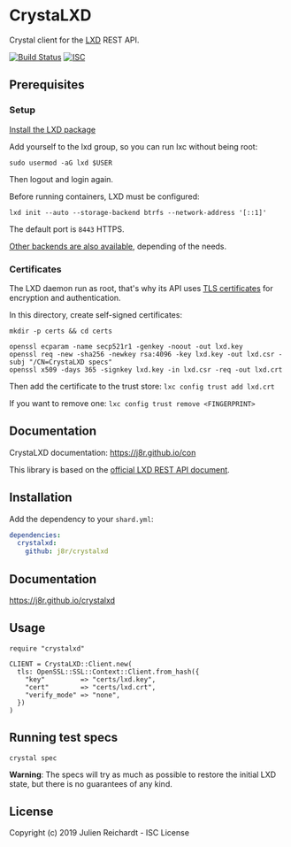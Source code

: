 # CrystaLXD

Crystal client for the [LXD](https://linuxcontainers.org/lxd/) REST API.

[![Build Status](https://cloud.drone.io/api/badges/j8r/crystalxd/status.svg)](https://cloud.drone.io/j8r/crystalxd)
[![ISC](https://img.shields.io/badge/License-ISC-blue.svg?style=flat-square)](https://en.wikipedia.org/wiki/ISC_license)

## Prerequisites

### Setup

[Install the LXD package](https://linuxcontainers.org/lxd/getting-started-cli/)

Add yourself to the lxd group, so you can run lxc without being root:

`sudo usermod -aG lxd $USER`

Then logout and login again.

Before running containers, LXD must be configured:

`lxd init --auto --storage-backend btrfs --network-address '[::1]'`

The default port is `8443` HTTPS.

[Other backends are also available](https://lxd.readthedocs.io/en/latest/storage/#storage-backends-and-supported-functions), depending of the needs.

### Certificates

The LXD daemon run as root, that's why its API uses [TLS certificates](https://lxd.readthedocs.io/en/latest/security/) for encryption and authentication.

In this directory, create self-signed certificates:
```
mkdir -p certs && cd certs

openssl ecparam -name secp521r1 -genkey -noout -out lxd.key
openssl req -new -sha256 -newkey rsa:4096 -key lxd.key -out lxd.csr -subj "/CN=CrystaLXD specs"
openssl x509 -days 365 -signkey lxd.key -in lxd.csr -req -out lxd.crt
```

Then add the certificate to the trust store:
`lxc config trust add lxd.crt`

If you want to remove one:
`lxc config trust remove <FINGERPRINT>`

## Documentation

CrystaLXD documentation: https://j8r.github.io/con

This library is based on the [official LXD REST API document](https://github.com/lxc/lxd/blob/master/doc/rest-api.md).

## Installation

Add the dependency to your `shard.yml`:

```yaml
dependencies:
  crystalxd:
    github: j8r/crystalxd
```

## Documentation

https://j8r.github.io/crystalxd

## Usage

```cr
require "crystalxd"

CLIENT = CrystaLXD::Client.new(
  tls: OpenSSL::SSL::Context::Client.from_hash({
    "key"         => "certs/lxd.key",
    "cert"        => "certs/lxd.crt",
    "verify_mode" => "none",
  })
)
```

## Running test specs

`crystal spec`

**Warning**: The specs will try as much as possible to restore the initial LXD state,
but there is no guarantees of any kind.

## License

Copyright (c) 2019 Julien Reichardt - ISC License

